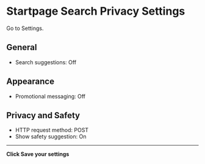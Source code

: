 # Startpage Search Privacy Settings

Go to Settings.



## General
- Search suggestions: Off



## Appearance
- Promotional messaging: Off



## Privacy and Safety
- HTTP request method: POST
- Show safety suggestion: On

---


**Click Save your settings**
